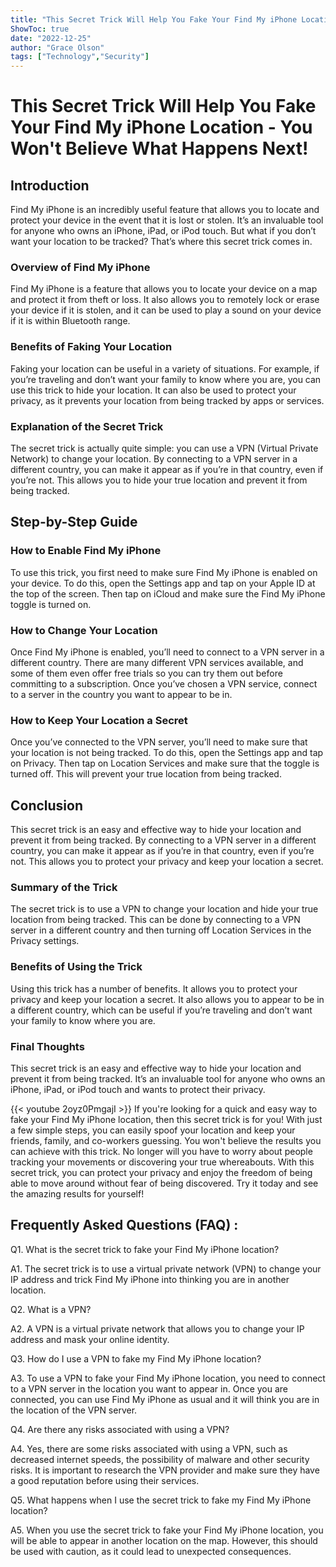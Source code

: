 ```yaml
---
title: "This Secret Trick Will Help You Fake Your Find My iPhone Location - You Won't Believe What Happens Next!"
ShowToc: true 
date: "2022-12-25"
author: "Grace Olson" 
tags: ["Technology","Security"]
---
```

# This Secret Trick Will Help You Fake Your Find My iPhone Location - You Won't Believe What Happens Next!

## Introduction

Find My iPhone is an incredibly useful feature that allows you to locate and protect your device in the event that it is lost or stolen. It’s an invaluable tool for anyone who owns an iPhone, iPad, or iPod touch. But what if you don’t want your location to be tracked? That’s where this secret trick comes in.

### Overview of Find My iPhone

Find My iPhone is a feature that allows you to locate your device on a map and protect it from theft or loss. It also allows you to remotely lock or erase your device if it is stolen, and it can be used to play a sound on your device if it is within Bluetooth range.

### Benefits of Faking Your Location

Faking your location can be useful in a variety of situations. For example, if you’re traveling and don’t want your family to know where you are, you can use this trick to hide your location. It can also be used to protect your privacy, as it prevents your location from being tracked by apps or services.

### Explanation of the Secret Trick

The secret trick is actually quite simple: you can use a VPN (Virtual Private Network) to change your location. By connecting to a VPN server in a different country, you can make it appear as if you’re in that country, even if you’re not. This allows you to hide your true location and prevent it from being tracked.

## Step-by-Step Guide

### How to Enable Find My iPhone

To use this trick, you first need to make sure Find My iPhone is enabled on your device. To do this, open the Settings app and tap on your Apple ID at the top of the screen. Then tap on iCloud and make sure the Find My iPhone toggle is turned on.

### How to Change Your Location

Once Find My iPhone is enabled, you’ll need to connect to a VPN server in a different country. There are many different VPN services available, and some of them even offer free trials so you can try them out before committing to a subscription. Once you’ve chosen a VPN service, connect to a server in the country you want to appear to be in.

### How to Keep Your Location a Secret

Once you’ve connected to the VPN server, you’ll need to make sure that your location is not being tracked. To do this, open the Settings app and tap on Privacy. Then tap on Location Services and make sure that the toggle is turned off. This will prevent your true location from being tracked.

## Conclusion

This secret trick is an easy and effective way to hide your location and prevent it from being tracked. By connecting to a VPN server in a different country, you can make it appear as if you’re in that country, even if you’re not. This allows you to protect your privacy and keep your location a secret.

### Summary of the Trick

The secret trick is to use a VPN to change your location and hide your true location from being tracked. This can be done by connecting to a VPN server in a different country and then turning off Location Services in the Privacy settings.

### Benefits of Using the Trick

Using this trick has a number of benefits. It allows you to protect your privacy and keep your location a secret. It also allows you to appear to be in a different country, which can be useful if you’re traveling and don’t want your family to know where you are.

### Final Thoughts

This secret trick is an easy and effective way to hide your location and prevent it from being tracked. It’s an invaluable tool for anyone who owns an iPhone, iPad, or iPod touch and wants to protect their privacy.

{{< youtube 2oyz0PmgajI >}} 
If you're looking for a quick and easy way to fake your Find My iPhone location, then this secret trick is for you! With just a few simple steps, you can easily spoof your location and keep your friends, family, and co-workers guessing. You won't believe the results you can achieve with this trick. No longer will you have to worry about people tracking your movements or discovering your true whereabouts. With this secret trick, you can protect your privacy and enjoy the freedom of being able to move around without fear of being discovered. Try it today and see the amazing results for yourself!

## Frequently Asked Questions (FAQ) :
Q1. What is the secret trick to fake your Find My iPhone location?

A1. The secret trick is to use a virtual private network (VPN) to change your IP address and trick Find My iPhone into thinking you are in another location.

Q2. What is a VPN?

A2. A VPN is a virtual private network that allows you to change your IP address and mask your online identity.

Q3. How do I use a VPN to fake my Find My iPhone location?

A3. To use a VPN to fake your Find My iPhone location, you need to connect to a VPN server in the location you want to appear in. Once you are connected, you can use Find My iPhone as usual and it will think you are in the location of the VPN server.

Q4. Are there any risks associated with using a VPN?

A4. Yes, there are some risks associated with using a VPN, such as decreased internet speeds, the possibility of malware and other security risks. It is important to research the VPN provider and make sure they have a good reputation before using their services.

Q5. What happens when I use the secret trick to fake my Find My iPhone location?

A5. When you use the secret trick to fake your Find My iPhone location, you will be able to appear in another location on the map. However, this should be used with caution, as it could lead to unexpected consequences.


